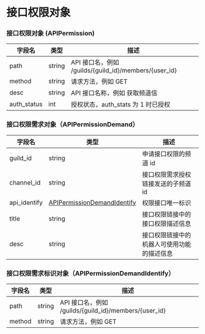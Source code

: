 # 接口权限对象

### 接口权限对象 (APIPermission)

| 字段名            | 类型     | 描述                                             |
| -------------- | -----  | ----------------------------------             |
| path           | string | API 接口名，例如 /guilds/{guild_id}/members/{user_id} |
| method         | string | 请求方法，例如 GET                                    |
| desc           | string | API 接口名称，例如 获取频道信                           |
| auth_status    | int | 授权状态，auth_stats 为 1 时已授权                     |

### 接口权限需求对象（APIPermissionDemand）

| 字段名            | 类型     | 描述                                             |
| -------------- | -----  | ----------------------------------             |
| guild_id           | string | 申请接口权限的频道 id |
| channel_id         | string | 接口权限需求授权链接发送的子频道 id                                    |
| api_identify       |[APIPermissionDemandIdentify](#APIPermissionDemandIdentify)  | 权限接口唯一标识                                    |
| title              | string | 接口权限链接中的接口权限描述信息                                 |
| desc               | string | 接口权限链接中的机器人可使用功能的描述信息                 |

### 接口权限需求标识对象（APIPermissionDemandIdentify）

| 字段名            | 类型     | 描述                                             |
| -------------- | -----  | ----------------------------------             |
| path           | string | API 接口名，例如 /guilds/{guild_id}/members/{user_id} |
| method         | string | 请求方法，例如 GET                                    |
